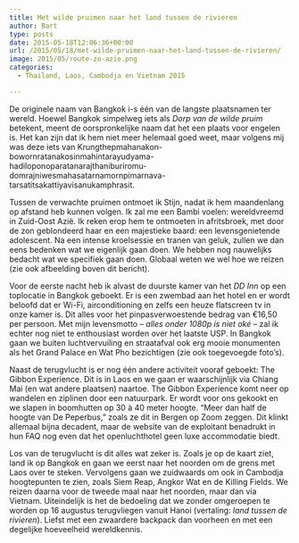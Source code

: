 ```yaml
---
title: Met wilde pruimen naar het land tussen de rivieren
author: Bart
type: posts
date: 2015-05-18T12:06:36+00:00
url: /2015/05/18/met-wilde-pruimen-naar-het-land-tussen-de-rivieren/
image: 2015/05/route-zo-azie.png
categories:
  - Thailand, Laos, Cambodja en Vietnam 2015

---
```

De originele naam van Bangkok i-s één van de langste plaatsnamen ter wereld. Hoewel Bangkok simpelweg iets als _Dorp van de wilde pruim_ betekent, meent de oorspronkelijke naam dat het een plaats voor engelen is. Het kan zijn dat ik hem niet meer helemaal goed weet, maar volgens mij was deze iets van Krungthepmahanakon-bowornratanakosinmahintarayudyama-hadiloponoparatanarajthaniburiromu-domrajniwesmahasatarnamornpimarnava-tarsatitsakattiyavisanukamphrasit.

Tussen de verwachte pruimen ontmoet ik Stijn, nadat ik hem maandenlang op afstand heb kunnen volgen. Ik zal me een Bambi voelen: wereldvreemd in Zuid-Oost Azië. Ik reken erop hem te ontmoeten in afritsbroek, met door de zon geblondeerd haar en een majestieke baard: een levensgenietende adolescent. Na een intense kroelsessie en tranen van geluk, zullen we dan eens bedenken wat we eigenlijk gaan doen. We hebben nog nauwelijks bedacht wat we specifiek gaan doen. Globaal weten we wel hoe we reizen (zie ook afbeelding boven dit bericht).

Voor de eerste nacht heb ik alvast de duurste kamer van het _DD Inn_ op een toplocatie in Bangkok geboekt. Er is een zwembad aan het hotel en er wordt beloofd dat er Wi-Fi, airconditioning en zelfs een heuze flatscreen tv in onze kamer is. Dit alles voor het pinpasverwoestende bedrag van €16,50 per persoon. Met mijn levensmotto &#8211; _alles onder 1080p is niet oké_ &#8211; zal ik echter nog niet te enthousiast worden over het laatste USP. In Bangkok gaan we buiten luchtvervuiling en straatafval ook erg mooie monumenten als het Grand Palace en Wat Pho bezichtigen (zie ook toegevoegde foto&#8217;s).

Naast de terugvlucht is er nog één andere activiteit vooraf geboekt: The Gibbon Experience. Dit is in Laos en we gaan er waarschijnlijk via Chiang Mai (en wat andere plaatsen) naartoe. The Gibbon Experience komt neer op wandelen en ziplinen door een natuurpark. Er wordt voor ons gekookt en we slapen in boomhutten op 30 à 40 meter hoogte. &#8220;Meer dan half de hoogte van De Peperbus,&#8221; zoals ze dit in Bergen op Zoom zeggen. Dit klinkt allemaal bijna decadent, maar de website van de exploitant benadrukt in hun FAQ nog even dat het openluchthotel geen luxe accommodatie biedt.

Los van de terugvlucht is dit alles wat zeker is. Zoals je op de kaart ziet, land ik op Bangkok en gaan we eerst naar het noorden om de grens met Laos over te steken. Vervolgens gaan we zuidwaards om ook in Cambodja hoogtepunten te zien, zoals Siem Reap, Angkor Wat en de Killing Fields. We reizen daarna voor de tweede maal naar het noorden, maar dan via Vietnam. Uiteindelijk is het de bedoeling dat we zonder omgeroepen te worden op 16 augustus terugvliegen vanuit Hanoi (vertaling: _land tussen de rivieren_). Liefst met een zwaardere backpack dan voorheen en met een degelijke hoeveelheid wereldkennis.
